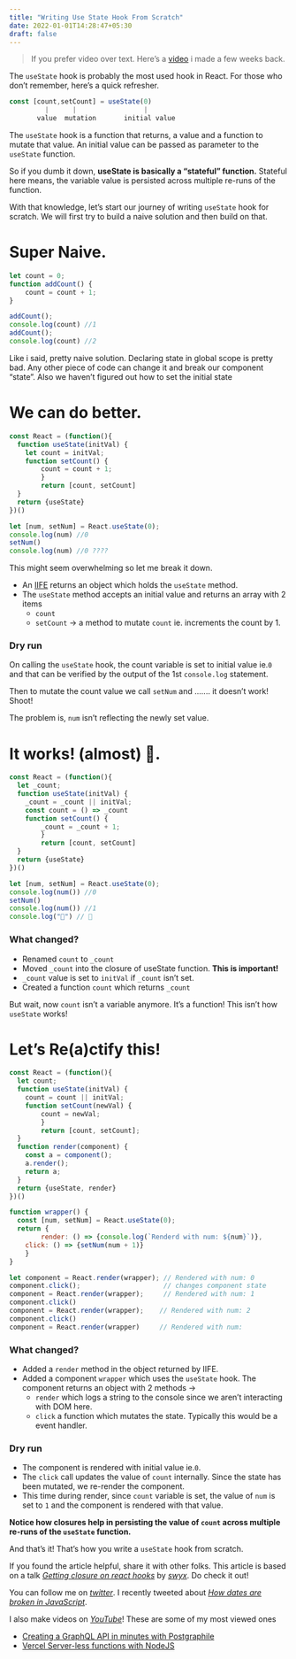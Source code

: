 ```yaml
---
title: "Writing Use State Hook From Scratch"
date: 2022-01-01T14:28:47+05:30
draft: false
---
```


> If you prefer video over text. Here’s a [video](https://youtu.be/8ULtIbhXGYU) i made a few weeks back.
> 

The `useState` hook is probably the most used hook in React. For those who don’t remember, here’s a quick refresher. 

```jsx
const [count,setCount] = useState(0)
         |      |                 |
       value  mutation       initial value
```

The `useState` hook is a function that returns, a value and a function to mutate that value. An initial value can be passed as parameter to the `useState` function. 

So if you dumb it down, **useState is basically a “stateful” function.** Stateful here means, the variable value is persisted across multiple re-runs of the function.

With that knowledge, let’s start our journey of writing `useState` hook for scratch. We will first try to build a naive solution and then build on that.

# Super Naive.

```jsx
let count = 0;
function addCount() {
	count = count + 1;
}

addCount();
console.log(count) //1
addCount();
console.log(count) //2
```

Like i said, pretty naive solution. Declaring state in global scope is pretty bad. Any other piece of code can change it and break our component “state”. Also we haven’t figured out how to set the initial state

# We can do better.

```jsx
const React = (function(){
  function useState(initVal) {
    let count = initVal;
  	function setCount() {
   		count = count + 1;
 		}
		return [count, setCount] 
  }
  return {useState}
})()

let [num, setNum] = React.useState(0);
console.log(num) //0
setNum()
console.log(num) //0 ????
```

This might seem overwhelming so let me break it down.

- An [IIFE](https://www.freecodecamp.org/news/iife-in-javascript-what/) returns an object which holds the `useState` method.
- The `useState` method accepts an initial value and returns an array with 2 items
    - `count`
    - `setCount`  → a method to mutate `count` ie. increments the count by 1.

### Dry run

On calling the `useState` hook, the count variable is set to initial value ie.`0` and that can be verified by the output of the 1st `console.log` statement.

Then to mutate the count value we call `setNum` and ....... it doesn’t work! Shoot!

The problem is, `num` isn’t reflecting the newly set value. 

# It works! (almost) 🥳.

```jsx
const React = (function(){
  let _count;
  function useState(initVal) {
    _count = _count || initVal;
    const count = () => _count
  	function setCount() {
   		_count = _count + 1;
 		}
		return [count, setCount] 
  }
  return {useState}
})()

let [num, setNum] = React.useState(0);
console.log(num()) //0
setNum()
console.log(num()) //1
console.log("🥳") // 🥳
```

### What changed?

- Renamed `count` to `_count`
- Moved `_count` into the closure of useState function. **This is important!**
- `_count` value is set to `initVal` if `_count` isn’t set.
- Created a function `count` which returns `_count`

But wait, now `count` isn’t a variable anymore. It’s a function! This isn’t how `useState` works!

# Let’s Re(a)ctify this!

```jsx
const React = (function(){
  let count;
  function useState(initVal) {
    count = count || initVal;
  	function setCount(newVal) {
   		count = newVal;
 		}
		return [count, setCount];
  }
  function render(component) {
    const a = component();
    a.render();
    return a;
  }
  return {useState, render}
})()

function wrapper() {
  const [num, setNum] = React.useState(0);
  return {
		render: () => {console.log(`Renderd with num: ${num}`)},
    click: () => {setNum(num + 1)}
	}
}

let component = React.render(wrapper); // Rendered with num: 0
component.click();                     // changes component state
component = React.render(wrapper);     // Rendered with num: 1
component.click()
component = React.render(wrapper);    // Rendered with num: 2
component.click()
component = React.render(wrapper)     // Rendered with num: 
```

### What changed?

- Added a `render` method in the object returned by IIFE.
- Added a component `wrapper` which uses the `useState` hook. The component returns an object with 2 methods →
    - `render` which logs a string to the console since we aren’t interacting with DOM here.
    - `click` a function which mutates the state. Typically this would be a event handler.

### Dry run

- The component is rendered with initial value ie.`0`.
- The `click` call updates the value of `count` internally. Since the state has been mutated, we re-render the component.
- This time during render, since `count` variable is set, the value of `num` is set to  `1` and the component is rendered with that value.

**Notice how closures help in persisting the value of `count` across multiple re-runs of the `useState` function.**

And that’s it! That’s how you write a `useState` hook from scratch.

If you found the article helpful, share it with other folks. This article is based on a talk *[Getting closure on react hooks](https://youtu.be/KJP1E-Y-xyo)* by [*swyx*](https://twitter.com/swyx). Do check it out!

 

You can follow me on [*twitter*](https://twitter.com/rahulnpadalkar). I recently tweeted about *[How dates are broken in JavaScript](https://twitter.com/rahulnpadalkar/status/1475073921137328128)*.

I also make videos on [*YouTube*](https://www.youtube.com/channel/UCrhExmTHdRNFDRlg7wz_UYA)! These are some of my most viewed ones 

- [Creating a GraphQL API in minutes with Postgraphile](https://youtu.be/AsVN_zm7lVM)
- [Vercel Server-less functions with NodeJS](https://youtu.be/af7W0Hy0LEE)
